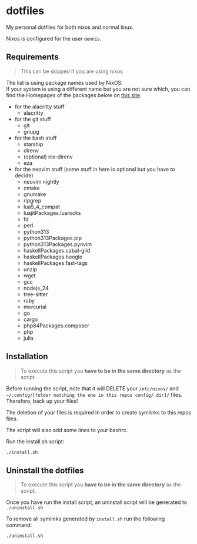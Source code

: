 # dotfiles

My personal dotfiles for both nixos and normal linux.

Nixos is configured for the user `dennis`.

## Requirements

> This can be skipped if you are using nixos

The list is using package names used by NixOS. \
If your system is using a different name but you are not sure which, you can find
the Homepages of the packages below on [this site](https://search.nixos.org/packages?channel=25.05).

- for the alacritty stuff
    - alacritty
- for the git stuff
    - git
    - gnupg
- for the bash stuff
    - starship
    - direnv
    - (optional) nix-direnv
    - eza
- for the neovim stuff (some stuff in here is optional but you have to decide)
    - neovim nightly
    - cmake
    - gnumake
    - ripgrep
    - lua5_4_compat
    - luajitPackages.luarocks
    - fd
    - perl
    - python313
    - python313Packages.pip
    - python313Packages.pynvim
    - haskellPackages.cabal-gild
    - haskellPackages.hoogle
    - haskellPackages.fast-tags
    - unzip
    - wget
    - gcc
    - nodejs_24
    - tree-sitter
    - ruby
    - mercurial
    - go
    - cargo
    - php84Packages.composer
    - php
    - julia

## Installation

> To execute this script you **have to be in the same directory** as the script.

Before running the script, note that it will DELETE your `/etc/nixos/` and
`~/.config/[folder matching the one in this repos config/ dir]/` files. Therefore,
back up your files!

The deletion of your files is required in order to create symlinks to this repos
files.

The script will also add some lines to your bashrc.

Run the install.sh script:

```bash
./install.sh
```

## Uninstall the dotfiles

> To execute this script you **have to be in the same directory** as the script.

Once you have run the install script, an uninstall script will be generated to
`./uninstall.sh`

To remove all symlinks generated by `install.sh` run the following command:

```bash
./uninstall.sh
```
